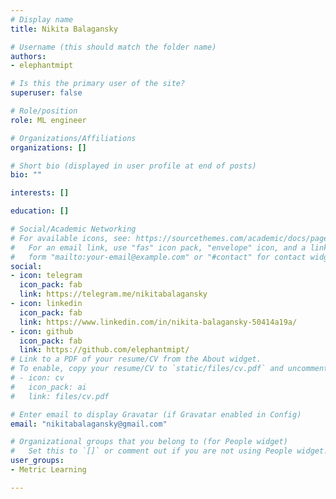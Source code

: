 ```yaml
---
# Display name
title: Nikita Balagansky

# Username (this should match the folder name)
authors:
- elephantmipt

# Is this the primary user of the site?
superuser: false

# Role/position
role: ML engineer

# Organizations/Affiliations
organizations: []

# Short bio (displayed in user profile at end of posts)
bio: ""

interests: []

education: []

# Social/Academic Networking
# For available icons, see: https://sourcethemes.com/academic/docs/page-builder/#icons
#   For an email link, use "fas" icon pack, "envelope" icon, and a link in the
#   form "mailto:your-email@example.com" or "#contact" for contact widget.
social:
- icon: telegram
  icon_pack: fab
  link: https://telegram.me/nikitabalagansky
- icon: linkedin
  icon_pack: fab
  link: https://www.linkedin.com/in/nikita-balagansky-50414a19a/
- icon: github
  icon_pack: fab
  link: https://github.com/elephantmipt/
# Link to a PDF of your resume/CV from the About widget.
# To enable, copy your resume/CV to `static/files/cv.pdf` and uncomment the lines below.
# - icon: cv
#   icon_pack: ai
#   link: files/cv.pdf

# Enter email to display Gravatar (if Gravatar enabled in Config)
email: "nikitabalagansky@gmail.com"

# Organizational groups that you belong to (for People widget)
#   Set this to `[]` or comment out if you are not using People widget.
user_groups:
- Metric Learning

---
```


